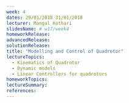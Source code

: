 ```yaml
---
week: 4
dates: 29/01/2018 31/01/2018
lecturer: Mangal Kothari
slidesName: # w17/week4
homeworkRelease:
advancedRelease:
solutionRelease:
title: "Modelling and Control of Quadrotor"
lectureTopics:
  - Kinematics of Quadrotor
  - Dynamic models
  - Linear Controllers for quadrotors
homeworkTopics:
lectureSummary:
references:
---
```

